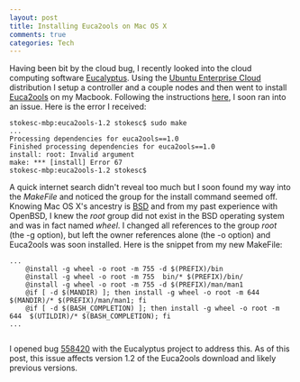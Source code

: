 ```yaml
--- 
layout: post
title: Installing Euca2ools on Mac OS X
comments: true
categories: Tech
---
```

Having been bit by the cloud bug, I recently looked into the cloud computing software <a href="http://en.wikipedia.org/wiki/Eucalyptus_%28computing%29">Eucalyptus</a>.  Using the <a href="http://www.ubuntu.com/cloud/private">Ubuntu Enterprise Cloud</a> distribution I setup a controller and a couple nodes and then went to install <a href="http://open.eucalyptus.com/wiki/Euca2oolsGuide_v1.1">Euca2ools</a> on my Macbook.  Following the instructions <a href="http://open.eucalyptus.com/wiki/Euca2oolsSourceInstall">here</a>, I soon ran into an issue.  Here is the error I received:
``` 
stokesc-mbp:euca2ools-1.2 stokesc$ sudo make
...
Processing dependencies for euca2ools==1.0
Finished processing dependencies for euca2ools==1.0
install: root: Invalid argument
make: *** [install] Error 67
stokesc-mbp:euca2ools-1.2 stokesc$ 
```
A quick internet search didn't reveal too much but I soon found my way into the <em>MakeFile</em> and noticed the group for the install command seemed off.  Knowing Mac OS X's ancestry is <a href="http://en.wikipedia.org/wiki/Berkeley_Software_Distribution">BSD</a> and from my past experience with OpenBSD, I knew the <em>root</em> group did not exist in the BSD operating system and was in fact named <em>wheel</em>.  I changed all references to the group <em>root</em> (the -g option), but left the owner references alone (the -o option) and Euca2ools was soon installed.  Here is the snippet from my new MakeFile:
``` 
...
	@install -g wheel -o root -m 755 -d $(PREFIX)/bin
	@install -g wheel -o root -m 755  bin/* $(PREFIX)/bin/
	@install -g wheel -o root -m 755 -d $(PREFIX)/man/man1
	@if [ -d $(MANDIR) ]; then install -g wheel -o root -m 644  $(MANDIR)/* $(PREFIX)/man/man1; fi
	@if [ -d $(BASH_COMPLETION) ]; then install -g wheel -o root -m 644  $(UTILDIR)/* $(BASH_COMPLETION); fi
...
 
```
I opened bug <a href="https://bugs.launchpad.net/eucalyptus/+bug/558420">558420</a> with the Eucalyptus project to address this.  As of this post, this issue affects version 1.2 of the Euca2ools download and likely previous versions.
